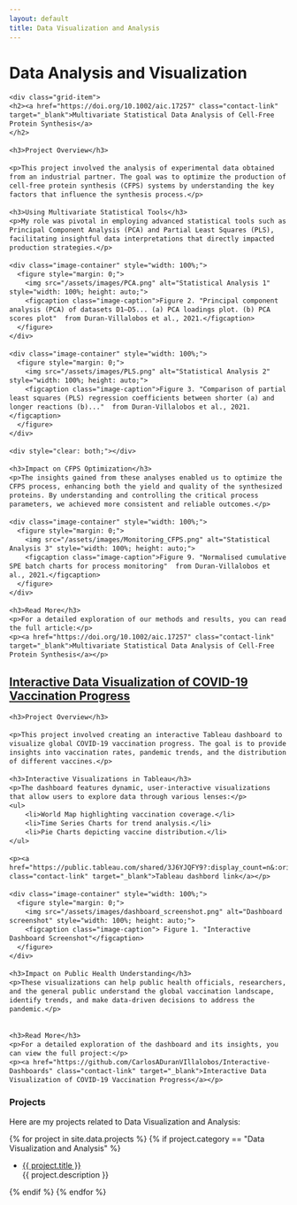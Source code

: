```yaml
---
layout: default
title: Data Visualization and Analysis
---
```


<h1 class="main-title">
    Data Analysis and Visualization
</h1>

<div class="grid-container grid-2x2">

    <div class="grid-item">
    <h2><a href="https://doi.org/10.1002/aic.17257" class="contact-link" target="_blank">Multivariate Statistical Data Analysis of Cell-Free Protein Synthesis</a>
    </h2>

    <h3>Project Overview</h3>

    <p>This project involved the analysis of experimental data obtained from an industrial partner. The goal was to optimize the production of cell-free protein synthesis (CFPS) systems by understanding the key factors that influence the synthesis process.</p>
    
    <h3>Using Multivariate Statistical Tools</h3>
    <p>My role was pivotal in employing advanced statistical tools such as Principal Component Analysis (PCA) and Partial Least Squares (PLS), facilitating insightful data interpretations that directly impacted production strategies.</p>

    <div class="image-container" style="width: 100%;">
      <figure style="margin: 0;">
        <img src="/assets/images/PCA.png" alt="Statistical Analysis 1" style="width: 100%; height: auto;">
        <figcaption class="image-caption">Figure 2. "Principal component analysis (PCA) of datasets D1–D5... (a) PCA loadings plot. (b) PCA scores plot"  from Duran-Villalobos et al., 2021.</figcaption>
      </figure>
    </div>
    
    <div class="image-container" style="width: 100%;">
      <figure style="margin: 0;">
        <img src="/assets/images/PLS.png" alt="Statistical Analysis 2" style="width: 100%; height: auto;">
        <figcaption class="image-caption">Figure 3. "Comparison of partial least squares (PLS) regression coefficients between shorter (a) and longer reactions (b)..."  from Duran-Villalobos et al., 2021.</figcaption>
      </figure>
    </div>

    <div style="clear: both;"></div>

    <h3>Impact on CFPS Optimization</h3>
    <p>The insights gained from these analyses enabled us to optimize the CFPS process, enhancing both the yield and quality of the synthesized proteins. By understanding and controlling the critical process parameters, we achieved more consistent and reliable outcomes.</p>

    <div class="image-container" style="width: 100%;">
      <figure style="margin: 0;">
        <img src="/assets/images/Monitoring_CFPS.png" alt="Statistical Analysis 3" style="width: 100%; height: auto;">
        <figcaption class="image-caption">Figure 9. "Normalised cumulative SPE batch charts for process monitoring"  from Duran-Villalobos et al., 2021.</figcaption>
      </figure>
    </div>

    <h3>Read More</h3>
    <p>For a detailed exploration of our methods and results, you can read the full article:</p>
    <p><a href="https://doi.org/10.1002/aic.17257" class="contact-link" target="_blank">Multivariate Statistical Data Analysis of Cell-Free Protein Synthesis</a></p>

  </div>


  <div class="grid-item">
    <h2><a href="https://github.com/CarlosADuranVIllalobos/Interactive-Dashboards" class="contact-link" target="_blank">Interactive Data Visualization of COVID-19 Vaccination Progress</a></h2>

    <h3>Project Overview</h3>
    
    <p>This project involved creating an interactive Tableau dashboard to visualize global COVID-19 vaccination progress. The goal is to provide insights into vaccination rates, pandemic trends, and the distribution of different vaccines.</p>

    <h3>Interactive Visualizations in Tableau</h3>
    <p>The dashboard features dynamic, user-interactive visualizations that allow users to explore data through various lenses:</p>
    <ul>
        <li>World Map highlighting vaccination coverage.</li>
        <li>Time Series Charts for trend analysis.</li>
        <li>Pie Charts depicting vaccine distribution.</li>
    </ul>

    <p><a href="https://public.tableau.com/shared/3J6YJQFY9?:display_count=n&:origin=viz_share_link" class="contact-link" target="_blank">Tableau dashbord link</a></p>

    <div class="image-container" style="width: 100%;">
      <figure style="margin: 0;">
        <img src="/assets/images/dashboard_screenshot.png" alt="Dashboard screenshot" style="width: 100%; height: auto;">
        <figcaption class="image-caption"> Figure 1. "Interactive Dashboard Screenshot"</figcaption>
      </figure>
    </div>

    <h3>Impact on Public Health Understanding</h3>
    <p>These visualizations can help public health officials, researchers, and the general public understand the global vaccination landscape, identify trends, and make data-driven decisions to address the pandemic.</p>


    <h3>Read More</h3>
    <p>For a detailed exploration of the dashboard and its insights, you can view the full project:</p>
    <p><a href="https://github.com/CarlosADuranVIllalobos/Interactive-Dashboards" class="contact-link" target="_blank">Interactive Data Visualization of COVID-19 Vaccination Progress</a></p>
  </div>
</div>


### Projects
Here are my projects related to Data Visualization and Analysis:

{% for project in site.data.projects %}
{% if project.category == "Data Visualization and Analysis" %}
- <a href="{{ project.url }}" class="contact-link" target="_blank">{{ project.title }}</a>  
  {{ project.description }}
  
{% endif %}
{% endfor %}
